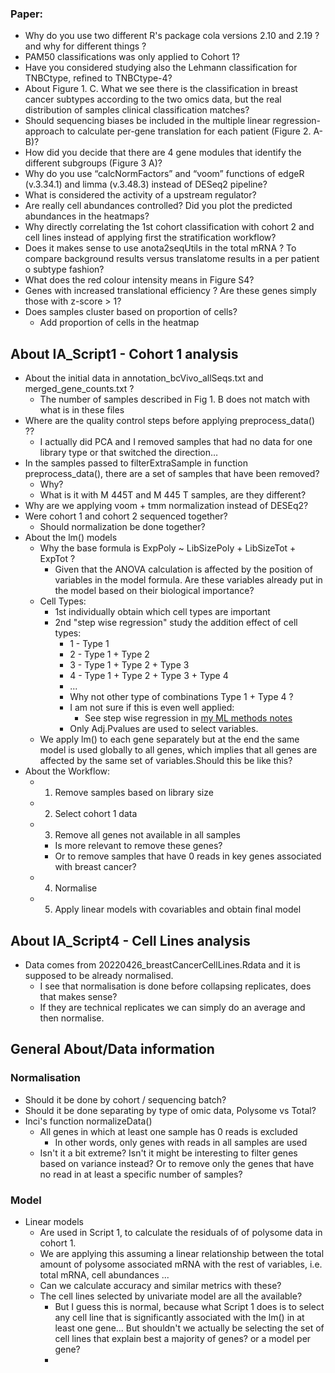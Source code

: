 ### Paper:
 * Why do you use two different R's package cola versions 2.10 and 2.19 ? and why for different things ?
*  PAM50 classifications was only applied to Cohort 1?
* Have you considered studying also the Lehmann classification for TNBCtype, refined to TNBCtype-4? 
* About Figure 1. C. What we see there is the classification in breast cancer subtypes according to the two omics data, but the real distribution of samples clinical classification matches?
* Should sequencing biases be included in the multiple linear regression-approach to calculate per-gene translation for each patient (Figure 2. A-B)? 
* How did you decide that there are 4 gene modules that identify the different subgroups (Figure 3 A)? 
* Why do you use “calcNormFactors” and “voom” functions of edgeR (v.3.34.1) and limma (v.3.48.3) instead of DESeq2 pipeline?
* What is considered the activity of a upstream regulator?
* Are really cell abundances controlled? Did you plot the predicted abundances in the heatmaps?
* Why directly correlating the 1st cohort classification with cohort 2 and cell lines instead of applying first the stratification workflow?  
* Does it makes sense to use anota2seqUtils in the total mRNA ? To compare background results versus translatome results in a per patient o subtype fashion?
* What does the red colour intensity means in Figure S4?
* Genes with increased translational efficiency ? Are these genes simply those with z-score > 1? 
* Does samples cluster based on proportion of cells?
	* Add proportion of cells in the heatmap

## About IA_Script1 - Cohort 1 analysis

* About the initial data in annotation_bcVivo_allSeqs.txt and merged_gene_counts.txt ?
	* The number of samples described in Fig 1. B does not match with what is in these files
* Where are the quality control steps before applying preprocess_data() ??
	* I actually did PCA and I removed samples that had no data for one library type or that switched the direction…
* In the samples passed to filterExtraSample in function preprocess_data(), there are a set of samples that have been removed?
	* Why?
	* What is it with M 445T and M 445 T samples, are they different?
* Why are we applying voom + tmm normalization instead of DESEq2?
* Were cohort 1 and cohort 2 sequenced together?
	* Should normalization be done together?
* About the lm() models
	* Why the base formula is ExpPoly ~ LibSizePoly + LibSizeTot + ExpTot ?
		* Given that the ANOVA calculation is affected by the position of variables in the model formula. Are these variables already put in the model based on their biological importance?
	* Cell Types:
		* 1st individually obtain which cell types are important
		* 2nd "step wise regression" study the addition effect of cell types:
			* 1 - Type 1
			* 2 - Type 1 + Type 2
			* 3 - Type 1 + Type 2 + Type 3
			* 4 - Type 1 + Type 2 + Type 3 + Type 4 
			* ...
			* Why not other type of combinations Type 1 + Type 4 ?
			* I am not sure if this is even well applied:
				* See step wise regression in [my ML methods notes](obsidian://open?vault=Breast%20Cancer%20Translatome&file=Background%2FMachine%20Learning%20and%20IA%20Models%20Notes)
			* Only Adj.Pvalues are used to select variables.
	* We apply lm() to each gene separately but at the end the same model is used globally to all genes, which implies that all genes are affected by the same set of variables.Should this be like this?
* About the Workflow:
	* 1. Remove samples based on library size
	* 2. Select cohort 1 data
	* 3. Remove all genes not available in all samples
		* Is more relevant to remove these genes?
		* Or to remove samples that have 0 reads in key genes associated with breast cancer? 
	* 4. Normalise
	* 5. Apply linear models with covariables and obtain final model

## About IA_Script4 - Cell Lines analysis

* Data comes from 20220426_breastCancerCellLines.Rdata and it is supposed to be already normalised.
	* I see that normalisation is done before collapsing replicates, does that makes sense?
	* If they are technical replicates we can simply do an average and then normalise.

## General About/Data information

### Normalisation 
- Should it be done by cohort / sequencing batch?
- Should it be done separating by type of omic data, Polysome vs Total? 
- Inci's function normalizeData() 
	- All genes in which at least one sample has 0 reads is excluded
		- In other words, only genes with reads in all samples are used
	- Isn't it a bit extreme? Isn't it might be interesting to filter genes based on variance instead? Or to remove only the genes that have no read in at least a specific number of samples?
### Model
* Linear models 
	* Are used in Script 1, to calculate the residuals of of polysome data in cohort 1.
	* We are applying this assuming a linear relationship between the total amount of polysome associated mRNA with the rest of variables, i.e. total mRNA, cell abundances ...
	* Can we calculate accuracy and similar metrics with these?
	* The cell lines selected by univariate model are all the available?
		* But I guess this is normal, because what Script 1 does is to select any cell line that is significantly associated with the lm() in at least one gene... But shouldn't we actually be selecting the set of cell lines that explain best a majority of genes? or a model per gene?
		* 